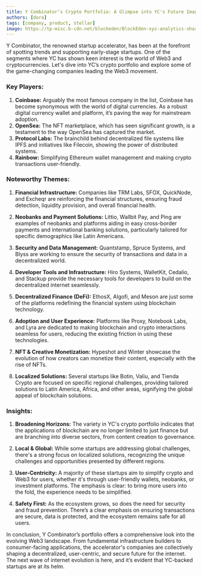 ```yaml
---
title: Y Combinator’s Crypto Portfolio: A Glimpse into YC's Future Imagination of Web3
authors: [dora]
tags: [company, product, stellar]
image: https://tp-misc.b-cdn.net/blockeden/BlockEden-xyz-analytics-share-dashboard.png
---
```


Y Combinator, the renowned startup accelerator, has been at the forefront of spotting trends and supporting early-stage startups. One of the segments where YC has shown keen interest is the world of Web3 and cryptocurrencies. Let's dive into YC’s crypto portfolio and explore some of the game-changing companies leading the Web3 movement.

### **Key Players:**

1. **Coinbase:** Arguably the most famous company in the list, Coinbase has become synonymous with the world of digital currencies. As a robust digital currency wallet and platform, it’s paving the way for mainstream adoption.
2. **OpenSea:** The NFT marketplace, which has seen significant growth, is a testament to the way OpenSea has captured the market.
3. **Protocol Labs:** The brainchild behind decentralized file systems like IPFS and initiatives like Filecoin, showing the power of distributed systems.
4. **Rainbow:** Simplifying Ethereum wallet management and making crypto transactions user-friendly.

### **Noteworthy Themes:**

1. **Financial Infrastructure:** Companies like TRM Labs, SFOX, QuickNode, and Excheqr are reinforcing the financial structures, ensuring fraud detection, liquidity provision, and overall financial health.

2. **Neobanks and Payment Solutions:** Littio, Wallbit Pay, and Ping are examples of neobanks and platforms aiding in easy cross-border payments and international banking solutions, particularly tailored for specific demographics like Latin Americans.

3. **Security and Data Management:** Quantstamp, Spruce Systems, and Blyss are working to ensure the security of transactions and data in a decentralized world.

4. **Developer Tools and Infrastructure:** Hiro Systems, WalletKit, Cedalio, and Stackup provide the necessary tools for developers to build on the decentralized internet seamlessly.

5. **Decentralized Finance (DeFi):** EthosX, Algofi, and Meson are just some of the platforms redefining the financial system using blockchain technology.

6. **Adoption and User Experience:** Platforms like Proxy, Notebook Labs, and Lyra are dedicated to making blockchain and crypto interactions seamless for users, reducing the existing friction in using these technologies.

7. **NFT & Creative Monetization:** Hypeshot and Winter showcase the evolution of how creators can monetize their content, especially with the rise of NFTs.

8. **Localized Solutions:** Several startups like Botin, Valiu, and Tienda Crypto are focused on specific regional challenges, providing tailored solutions to Latin America, Africa, and other areas, signifying the global appeal of blockchain solutions.

### **Insights:**

1. **Broadening Horizons:** The variety in YC's crypto portfolio indicates that the applications of blockchain are no longer limited to just finance but are branching into diverse sectors, from content creation to governance.

2. **Local & Global:** While some startups are addressing global challenges, there's a strong focus on localized solutions, recognizing the unique challenges and opportunities presented by different regions.

3. **User-Centricity:** A majority of these startups aim to simplify crypto and Web3 for users, whether it's through user-friendly wallets, neobanks, or investment platforms. The emphasis is clear: to bring more users into the fold, the experience needs to be simplified.

4. **Safety First:** As the ecosystem grows, so does the need for security and fraud prevention. There’s a clear emphasis on ensuring transactions are secure, data is protected, and the ecosystem remains safe for all users.

In conclusion, Y Combinator’s portfolio offers a comprehensive look into the evolving Web3 landscape. From fundamental infrastructure builders to consumer-facing applications, the accelerator's companies are collectively shaping a decentralized, user-centric, and secure future for the internet. The next wave of internet evolution is here, and it’s evident that YC-backed startups are at its helm.
